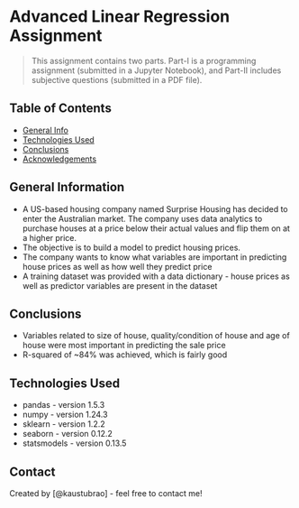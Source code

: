 # Advanced Linear Regression Assignment
> This assignment contains two parts. Part-I is a programming assignment (submitted in a Jupyter Notebook), and Part-II includes subjective questions (submitted in a PDF file). 


## Table of Contents
* [General Info](#general-information)
* [Technologies Used](#technologies-used)
* [Conclusions](#conclusions)
* [Acknowledgements](#acknowledgements)

<!-- You can include any other section that is pertinent to your problem -->

## General Information
- A US-based housing company named Surprise Housing has decided to enter the Australian market. The company uses data analytics to purchase houses at a price below their actual values and flip them on at a higher price.
- The objective is to build a model to predict housing prices.
- The company wants to know what variables are important in predicting house prices as well as how well they predict price
- A training dataset was provided with a data dictionary - house prices as well as predictor variables are present in the dataset

<!-- You don't have to answer all the questions - just the ones relevant to your project. -->

## Conclusions
- Variables related to size of house, quality/condition of house and age of house were most important in predicting the sale price
- R-squared of ~84% was achieved, which is fairly good

<!-- You don't have to answer all the questions - just the ones relevant to your project. -->


## Technologies Used
- pandas - version 1.5.3
- numpy - version 1.24.3
- sklearn - version 1.2.2
- seaborn - version 0.12.2
- statsmodels - version 0.13.5


## Contact
Created by [@kaustubrao] - feel free to contact me!


<!-- Optional -->
<!-- ## License -->
<!-- This project is open source and available under the [... License](). -->

<!-- You don't have to include all sections - just the one's relevant to your project -->